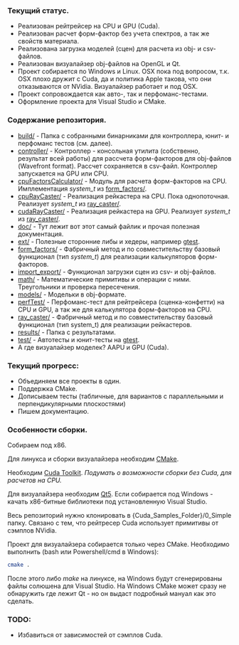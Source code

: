 ### Текущий статус.

* Реализован рейтрейсер на CPU и GPU (Cuda).
* Реализован расчет форм-фактор без учета спектров, а так же свойств материала.
* Реализована загрузка моделей (сцен) для расчета из obj- и csv-файлов.
* Реализован визуалайзер obj-файлов на OpenGL и Qt.
* Проект собирается по Windows и Linux. OSX пока под вопросом, т.к. OSX плохо дружит с Cuda, да и политика Apple такова, что они отказываются от NVidia. Визуалайзер работает и под OSX.
* Проект сопровождается как авто-, так и перфоманс-тестами.
* Оформление проекта для Visual Studio и CMake.

### Содержание репозитория.

* [build/](../build/) - Папка с собранными бинарниками для контроллера, юнит- и перфоманс тестов (см. далее).
* [controller/](../controller/) - Контроллер - консольная утилита (собственно, результат всей работы) для рассчета форм-факторов для obj-файлов (Wavefront format). Рассчет сохраняется в csv-файл. Контроллер запускается на GPU или CPU.
* [cpuFactorsCalculator/](../cpuFactorsCalculator) - Модуль для расчета форм-факторов на CPU. Имплементация *system_t* из [form_factors/](../form_factors/).
* [cpuRayCaster/](../cpuRayCaster/) - Реализация рейкастера на CPU. Пока однопоточная. Реализует *system_t* из [ray_caster/](../ray_caster/).
* [cudaRayCaster/](../cudaRayCaster/) - Реализация рейкастера на GPU. Реализует *system_t* из [ray_caster/](../ray_caster/).
* [doc/](../doc/) - Тут лежит вот этот самый файлик и прочая полезная документация.
* [ext/](../ext/) - Полезные сторонние либы и хедеры, например [gtest](https://code.google.com/p/googletest/).
* [form_factors/](../form_factors/) - Фабричный метод и по совместительству базовый функционал (тип *system_t*) для реализации калькуляторов форм-факторов.
* [import_export/](../import_export/) - Функционал загрузки сцен из csv- и obj-файлов.
* [math/](../math/) - Математические примитивы и операции с ними. Треугольники и проверка пересечения.
* [models/](../models/) - Модельки в obj-формате.
* [perfTest/](../perfTest/) - Перфоманс-тест для рейтрейсера (сценка-конфетти) на CPU и GPU, а так же для калькулятора форм-факторов на CPU.
* [ray_caster/](../ray_caster/) - Фабричный метод и по совместительству базовый функционал (тип system_t) для реализации рейкастеров.
* [results/](../results/) - Папка с результатами.
* [test/](../test/) - Автотесты и юнит-тесты на [gtest](https://code.google.com/p/googletest/).
* А где визуалайзер моделек? ААPU и GPU (Cuda).

### Текущий прогресс:

* Объединяем все проекты в один.
* Поддержка CMake.
* Дописываем тесты (табличные, для вариантов с параллельными и перпендикулярными плоскостями)
* Пишем документацию.

### Особенности сборки.

Собираем под x86.

Для линукса и сборки визуалайзера необходим [CMake](http://www.cmake.org/download/).

Необходим [Cuda Toolkit](https://developer.nvidia.com/cuda-downloads?sid=788784). *Подумать о возможности сборки без Cuda, для расчетов на CPU.*

Для визуалайзера необходим [Qt5](http://www.qt.io/download/). Если собирается под Windows - качать x86-битные библиотеки под установленную Visual Studio.

Весь репозиторий нужно клонировать в {Cuda_Samples_Folder}/0_Simple папку. Связано с тем, что рейтресер Cuda использует примитивы от сэмплов NVidia.

Проект для визуалайзера собирается только через CMake. Необходимо выполнить (bash или Powershell/cmd в Windows):
```sh
cmake .
```
После этого либо *make* на линуксе, на Windows будут сгенерированы файлы солюшена для Visual Studio. На Windows CMake может сразу не обнаружить где лежит Qt - но он выдаст подробный мануал как это сделать.

### TODO:

* Избавиться от зависимостей от сэмплов Cuda.
